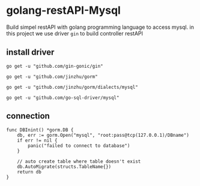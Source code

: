 # golang-restAPI-Mysql
Build simpel restAPI with golang programming language to access mysql. in this project we use driver `gin` to build controller restAPI 

## install driver
```
go get -u "github.com/gin-gonic/gin"
```
```
go get -u "github.com/jinzhu/gorm"
```
```
go get -u "github.com/jinzhu/gorm/dialects/mysql"
```
```
go get -u "github.com/go-sql-driver/mysql"
```


## connection
```
func DBInint() *gorm.DB {
	db, err := gorm.Open("mysql", "root:pass@tcp(127.0.0.1)/DBname")
	if err != nil {
		panic("failed to connect to database")
	}

	// auto create table where table doesn't exist
	db.AutoMigrate(structs.TableName{})
	return db
}
```

